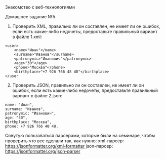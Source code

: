 Знакомство с веб-технологиями

Домашнее задание №5

1. Проверить XML, правильно ли он составлен, не имеет ли он ошибок,
   если есть какие-либо недочеты, предоставьте правильный вариант в файле 1.xml:

```
<user>
	<name>"Иван"</name>
	<surname>"Иванов"</surname>
	<patronymic>"Иванович"</patronymic>
	<age>"30"</age>
	<phone>"Москва"</phone>
	<birthplace>"+7 926 766 48 48"</birthplace>
</user
```

2. Проверить JSON, правильно ли он составлен, не имеет ли он ошибок,
   если есть какие-либо недочеты, предоставьте правильный вариант в файле 2.json:

```
name: "Иван",
surname: "Иванов",
patronymic: "Иванович",
age: "30",
birthplace: "Москва",
phone: +7 926 766 48 48,
```

Совутую пользоваться парсерами, которые были на семинаре, чтобы проверить что все сделали так, как нужно:
xml-парсер: https://jsonformatter.org/xml-formatter
json-парсер: https://jsonformatter.org/json-parser